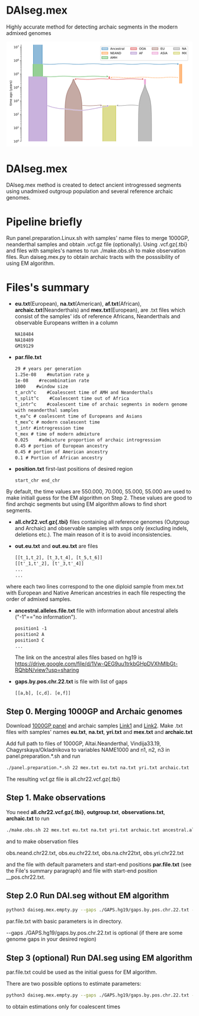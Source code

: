 # DAIseg.mex
Highly accurate method for detecting archaic segments in the modern admixed genomes 


![Demography](https://github.com/Genomics-HSE/DAIseg.mex/blob/main/utilities/Mex.svg)

# DAIseg.mex
DAIseg.mex method is created to detect ancient introgressed segments using unadmixed outgroup population and several reference archaic genomes. 



# Pipeline briefly
Run panel.preparation.Linux.sh with samples' name files to merge 1000GP, neanderthal samples and obtain .vcf.gz file (optionally). Using .vcf.gz{.tbi} and files with samples's names to run ./make.obs.sh to make observation files. Run daiseg.mex.py to obtain archaic tracts  with the posssibility of using EM algorithm.




# Files's summary
*  __eu.txt__(European), __na.txt__(American), __af.txt__(African),  __archaic.txt__(Neanderthals)  and __mex.txt__(European), are .txt files which consist of the samples' ids of reference Africans, Neanderthals and observable Europeans written in a column
   ```note
   NA18484
   NA18489
   GM19129
   ```


*  __par.file.txt__
   ```note
   29 # years per generation
   1.25e-08    #mutation rate μ
   1e-08    #recombination rate
   1000    #window size
   t_arch^c    #Coalescent time of AMH and Neanderthals
   t_split^c    #Coalescent time out of Africa
   t_intr^c    #coalescent time of archaic segments in modern genome with neanderthal samples
   t_ea^c # coalescent time of Europeans and Asians
   t_mex^c # modern coalescent time
   t_intr #introgression time
   t_mex # time of modern admixture
   0.025    #admixture proportion of archaic introgression
   0.45 # portion of European ancestry
   0.45 # portion of American ancestry
   0.1 # Portion of African ancestry
    ```

*  __position.txt__ first-last positions of desired region
    ```note
    start_chr end_chr
    ```

By default, the  time values are  550.000, 70.000, 55.000, 55.000 are used to make  initiall guess for the EM algorithm on Step 2. These values are good to find archqic segments but using EM algorithm allows to find short segments.


*  __all.chr22.vcf.gz{.tbi}__ files containing all reference genomes (Outgroup and Archaic) and observable samples with snps only (excluding indels, deletions etc.). The main reason of it is to avoid inconsistencies.

  
* __out.eu.txt__ and __out.eu.txt__ are  files 
    ```note
    [[t_1,t_2], [t_3,t_4], [t_5,t_6]]
    [[t'_1,t'_2], [t'_3,t'_4]]
    ...
    ...
    ```
where each two lines correspond to the one diploid sample from mex.txt with European and Native American ancestries in each file respecting the order of admixed samples.



* __ancestral.alleles.file.txt__  file with information about ancestral allels ("-1"=="no information").
  ```note
  position1 -1
  position2 A
  position3 C
  ...
  ```
  The link on the ancestral alles files based on hg19 is https://drive.google.com/file/d/1Vw-QEG9uu1trkbGHpDVXhMlbGt-RQhbN/view?usp=sharing

* __gaps.by.pos.chr.22.txt__ is file with list of gaps
  ```note
  [[a,b], [c,d]. [e,f]]
  ```

## Step 0. Merging 1000GP  and Archaic genomes
Download [1000GP panel][1] and  archaic samples  [Link1][2] and [Link2][3]. Make .txt files with samples' names  __eu.txt__, __na.txt__, __yri.txt__ and __mex.txt__ and  __archaic.txt__

Add full path to files  of 1000GP,  Altai.Neanderthal, Vindija33.19, Chagyrskaya/Okladnikova to variables NAME1000 and n1, n2, n3 in  panel.preparation.*.sh and run 

```bash
./panel.preparation.*.sh 22 mex.txt eu.txt na.txt yri.txt archaic.txt 
```
 
The resulting vcf.gz file is all.chr22.vcf.gz{.tbi}




## Step 1.  Make observations

You need  __all.chr22.vcf.gz{.tbi}__,  __outgroup.txt__, __observations.txt__, __archaic.txt__ to run  

```bash
./make.obs.sh 22 mex.txt eu.txt na.txt yri.txt archaic.txt ancestral.alleles.file.txt  
```

and to make observation files 

obs.neand.chr22.txt, obs.eu.chr22.txt, obs.na.chr22txt, obs.yri.chr22.txt

and the file with default parameters and start-end positions __par.file.txt__ (see the File's summary paragraph) and file with start-end position __pos.chr22.txt. 


## Step 2.0 Run DAI.seg without EM algorithm

```bash
python3 daiseg.mex.empty.py --gaps ./GAPS.hg19/gaps.by.pos.chr.22.txt --location pos.chr22.txt --obs_eu obs.eu.chr22.txt --obs_na obs.na.chr22.txt --obs_af obs.yri.chr22.txt --obs_archaic obs.neand.chr22.txt --EM no  --HMM_par par.file.txt --o_eu out.eu.chr22.txt --o_na out.na.chr22.txt
```

par.file.txt with basic parameters is in directory.

--gaps ./GAPS.hg19/gaps.by.pos.chr.22.txt is optional (if there are some genome gaps in your desired region)

## Step 3 (optional) Run DAI.seg using EM algorithm

par.file.txt  could be used as the initial guess for EM algorithm.

There are two possible options to estimate parameters: 


```bash
python3 daiseg.mex.empty.py --gaps ./GAPS.hg19/gaps.by.pos.chr.22.txt --location pos.chr22.txt --obs_eu obs.eu.chr22.txt --obs_na obs.na.chr22.txt --obs_af obs.yri.chr22.txt --obs_archaic obs.neand.chr22.txt --EM no  --HMM_par par.file.txt --o_eu out.eu.chr22.txt --o_na out.na.chr22.txt
```


[1]: http://ftp.1000genomes.ebi.ac.uk/vol1/ftp/release/20130502/ALL.chr22.phase3_shapeit2_mvncall_integrated_v5b.20130502.genotypes.vcf.gz 
[2]: http://cdna.eva.mpg.de/neandertal/Vindija/VCF/
[3]: http://ftp.eva.mpg.de/neandertal/ChagyrskayaOkladnikov/
to obtain estimations only for coalescent times 

